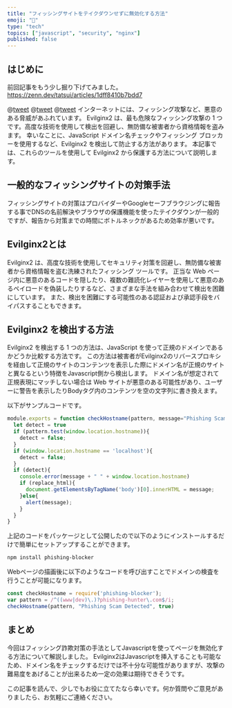 ```yaml
---
title: "フィッシングサイトをテイクダウンせずに無効化する方法"
emoji: "📌"
type: "tech"
topics: ["javascript", "security", "nginx"]
published: false
---
```


## はじめに

前回記事をもう少し掘り下げてみました。  https://zenn.dev/tatsui/articles/1dff8410b7bdd7

@[tweet](https://twitter.com/defenceability/status/1628336214100316161)
@[tweet](https://twitter.com/mootastic/status/1628625149288382464)
@[tweet](https://twitter.com/WEB18619508/status/1629037444556546048)
インターネットには、フィッシング攻撃など、悪意のある脅威があふれています。
Evilginx2 は、最も危険なフィッシング攻撃の 1 つです。高度な技術を使用して検出を回避し、無防備な被害者から資格情報を盗みます。
幸いなことに、JavaScript ドメイン名チェックやフィッシング ブロッカーを使用するなど、Evilginx2 を検出して防止する方法があります。
本記事では、これらのツールを使用して Evilginx2 から保護する方法について説明します。

## 一般的なフィッシングサイトの対策手法
フィッシングサイトの対策はプロバイダーやGoogleセーフブラウジングに報告する事でDNSの名前解決やブラウザの保護機能を使ったテイクダウンが一般的ですが、報告から対策までの時間にボトルネックがあるため効率が悪いです。

## Evilginx2とは
Evilginx2 は、高度な技術を使用してセキュリティ対策を回避し、無防備な被害者から資格情報を盗む洗練されたフィッシング ツールです。
正当な Web ページ内に悪意のあるコードを隠したり、複数の難読化レイヤーを使用して悪意のあるペイロードを偽装したりするなど、さまざまな手法を組み合わせて検出を困難にしています。
また、検出を困難にする可能性のある認証および承認手段をバイパスすることもできます。

## Evilginx2 を検出する方法

Evilginx2 を検出する 1 つの方法は、JavaScript を使って正規のドメインであるかどうか比較する方法です。
この方法は被害者がEvilginx2のリバースプロキシを経由して正規のサイトのコンテンツを表示した際にドメイン名が正規のサイトと異なるという特徴をJavascript側から検出します。
ドメイン名が想定されて正規表現にマッチしない場合は Web サイトが悪意のある可能性があり、ユーザーに警告を表示したりBodyタグ内のコンテンツを空の文字列に書き換えます。

以下がサンプルコードです。
```javascript
module.exports = function checkHostname(pattern, message="Phishing Scam Detected", replace_html=false) {
  let detect = true
  if (pattern.test(window.location.hostname)){
    detect = false;
  }
  if (window.location.hostname == 'localhost'){
    detect = false;
  }
  if (detect){
    console.error(message + " " + window.location.hostname)
    if (replace_html){
      document.getElementsByTagName('body')[0].innerHTML = message; 
    }else{
      alert(message);
    }
  }
}
```

上記のコードをパッケージとして公開したので以下のようにインストールするだけで簡単にセットアップすることができます。
```bash
npm install phishing-blocker
```

Webページの描画後に以下のようなコードを呼び出すことでドメインの検査を行うことが可能になります。
```javascript
const checkHostname = require('phishing-blocker');
var pattern = /^((www|dev)\.)?phishing-hunter\.com$/i;
checkHostname(pattern, "Phishing Scam Detected", true)
```

## まとめ
今回はフィッシング詐欺対策の手法としてJavascriptを使ってページを無効化する方法について解説しました。
Evilginx2はJavascriptを挿入することも可能なため、ドメイン名をチェックするだけでは不十分な可能性がありますが、攻撃の難易度をあげることが出来るため一定の効果は期待できそうです。

この記事を読んで、少しでもお役に立てたなら幸いです。何か質問やご意見がありましたら、お気軽にご連絡ください。
